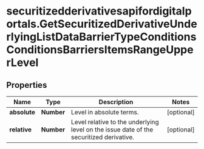 # securitizedderivativesapifordigitalportals.GetSecuritizedDerivativeUnderlyingListDataBarrierTypeConditionsConditionsBarriersItemsRangeUpperLevel

## Properties

Name | Type | Description | Notes
------------ | ------------- | ------------- | -------------
**absolute** | **Number** | Level in absolute terms. | [optional] 
**relative** | **Number** | Level relative to the underlying level on the issue date of the securitized derivative. | [optional] 


